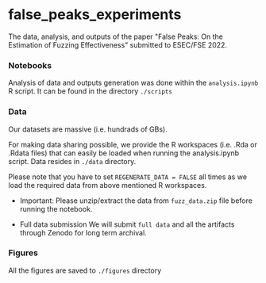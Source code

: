 # false_peaks_experiments
The data, analysis, and outputs of the paper "False Peaks: On the Estimation of Fuzzing Effectiveness" submitted to ESEC/FSE 2022.


### Notebooks
Analysis of data and outputs generation was done within the ```analysis.ipynb``` R script. 
It can be found in the directory ```./scripts``` 

### Data
Our datasets are massive (i.e. hundrads of GBs). 

For making data sharing possible, we provide the R workspaces (i.e. .Rda or .Rdata files)  that can easily be loaded when running the analysis.ipynb script. Data resides in ```./data``` directory.

Please note that you have to set ```REGENERATE_DATA = FALSE``` all times as we load the required data from above mentioned R workspaces.

- Important: 
Please unzip/extract the data from ```fuzz_data.zip``` file before running the notebook.

- Full data submission
We will submit ```full data``` and all the artifacts through Zenodo for long term archival.

### Figures
All the figures are saved to ```./figures``` directory
